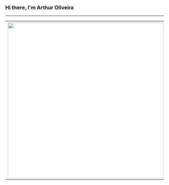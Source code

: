 ### Hi there, I'm Arthur Oliveira
---
<table>
  <th>
    <img src="https://github-readme-stats.vercel.app/api?username=ArthurOlive&show_icons=true&theme=dark" width="495px" >
  </th>
  <th>
    <img src="https://github-readme-stats.vercel.app/api/top-langs/?username=ArthurOlive&layout=compact&theme=dark"  width=400px>
  </th>
</table>

<!--
**ArthurOlive/ArthurOlive** is a ✨ _special_ ✨ repository because its `README.md` (this file) appears on your GitHub profile.

Here are some ideas to get you started:

- 🔭 I’m currently working on ...
- 🌱 I’m currently learning ...
- 👯 I’m looking to collaborate on ...
- 🤔 I’m looking for help with ...
- 💬 Ask me about ...
- 📫 How to reach me: ...
- 😄 Pronouns: ...
- ⚡ Fun fact: ...
-->
